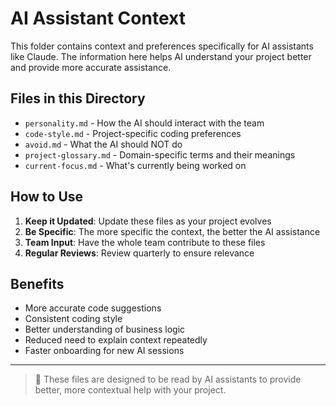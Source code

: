 # AI Assistant Context

This folder contains context and preferences specifically for AI assistants like Claude. The information here helps AI understand your project better and provide more accurate assistance.

## Files in this Directory

- `personality.md` - How the AI should interact with the team
- `code-style.md` - Project-specific coding preferences
- `avoid.md` - What the AI should NOT do
- `project-glossary.md` - Domain-specific terms and their meanings
- `current-focus.md` - What's currently being worked on

## How to Use

1. **Keep it Updated**: Update these files as your project evolves
2. **Be Specific**: The more specific the context, the better the AI assistance
3. **Team Input**: Have the whole team contribute to these files
4. **Regular Reviews**: Review quarterly to ensure relevance

## Benefits

- More accurate code suggestions
- Consistent coding style
- Better understanding of business logic
- Reduced need to explain context repeatedly
- Faster onboarding for new AI sessions

---

> 🤖 These files are designed to be read by AI assistants to provide better, more contextual help with your project.